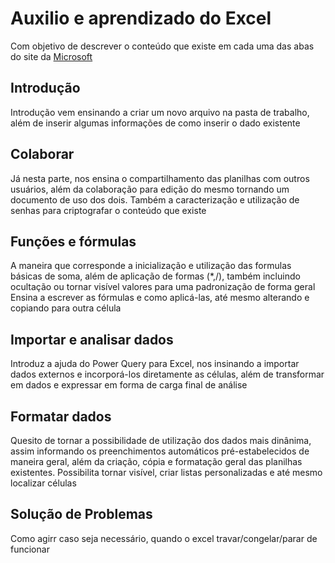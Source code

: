 # Auxilio e aprendizado do Excel

Com objetivo de descrever o conteúdo que existe em cada uma das abas do site da [Microsoft](https://support.microsoft.com/pt-br/excel)

## Introdução 

Introdução vem ensinando a criar um novo arquivo na pasta de trabalho, além de inserir algumas informações de como inserir o dado existente

## Colaborar

Já nesta parte, nos ensina o compartilhamento das planilhas com outros usuários, além da colaboração para edição do mesmo tornando um documento de uso dos dois.
Também a caracterização e utilização de senhas para criptografar o conteúdo que existe

## Funções e fórmulas

A maneira que corresponde a inicialização e utilização das formulas básicas de soma, além de aplicação de formas (*,/), também incluindo ocultação ou tornar visível valores para uma padronização de forma geral
Ensina a escrever as fórmulas e como aplicá-las, até mesmo alterando e copiando para outra célula

## Importar e analisar dados

Introduz a ajuda do Power Query para Excel, nos insinando a importar dados externos e incorporá-los diretamente as células, além de transformar em dados e expressar em forma de carga final de análise 

## Formatar dados

Quesito de tornar a possibilidade de utilização dos dados mais dinânima, assim informando os preenchimentos automáticos pré-estabelecidos de maneira geral, além da criação, cópia e formatação geral das planilhas existentes.
Possibilita tornar visível, criar listas personalizadas e até mesmo localizar células

## Solução de Problemas

Como agirr caso seja necessário, quando o excel travar/congelar/parar de funcionar

